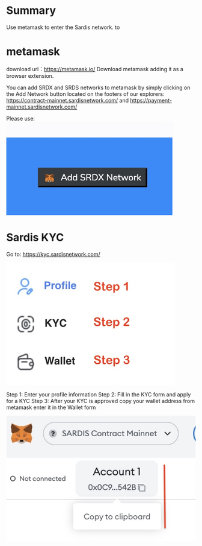 # Summary

Use metamask to enter the Sardis network. 
to
# metamask

download url：https://metamask.io/
Download metamask adding it as a browser extension.

You can add SRDX and SRDS networks to metamask by simply clicking on the Add Network button located on the footers of our explorers:
https://contract-mainnet.sardisnetwork.com/ and https://payment-mainnet.sardisnetwork.com/

Please use:
![AddNetwork](addSRDX.jpg)

# Sardis KYC

Go to: 
https://kyc.sardisnetwork.com/

![KYC_Steps](steps.jpg)

Step 1: Enter your profile information
Step 2: Fill in the KYC form and apply for a KYC
Step 3: After your KYC is approved copy your wallet address from metamask enter it in the Wallet form

![Get your Wallet Address](copymm.jpg)

